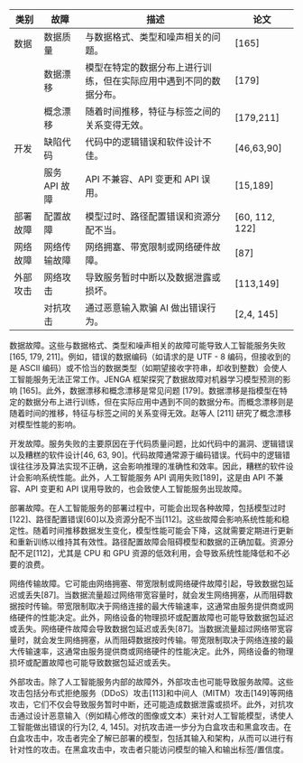 | 类别     | 故障          | 描述                                                               | 论文           |
| -------- | ------------- | ------------------------------------------------------------------ | -------------- |
| 数据     | 数据质量      | 与数据格式、类型和噪声相关的问题。                                 | [165]          |
|          | 数据漂移      | 模型在特定的数据分布上进行训练，但在实际应用中遇到不同的数据分布。 | [179]          |
|          | 概念漂移      | 随着时间推移，特征与标签之间的关系变得无效。                       | [179,211]      |
| 开发     | 缺陷代码      | 代码中的逻辑错误和软件设计不佳。                                   | [46,63,90]     |
|          | 服务 API 故障 | API 不兼容、API 变更和 API 误用。                                  | [15,189]       |
| 部署故障 | 配置故障      | 模型过时、路径配置错误和资源分配不当。                             | [60, 112, 122] |
| 网络故障 | 网络传输故障  | 网络拥塞、带宽限制或网络硬件故障。                                 | [87]           |
| 外部攻击 | 网络攻击      | 导致服务暂时中断以及数据泄露或损坏。                               | [113,149]      |
|          | 对抗攻击      | 通过恶意输入欺骗 AI 做出错误行为。                                 | [2,4, 145]     |

数据故障。这些与数据格式、类型和噪声相关的故障可能导致人工智能服务失败 [165, 179, 211]。例如，错误的数据编码（如请求的是 UTF - 8 编码，但接收到的是 ASCII 编码）或不恰当的数据类型（如期望接收字符串，却收到整数）会使人工智能服务无法正常工作。JENGA 框架探究了数据故障对机器学习模型预测的影响 [165]。此外，数据漂移和概念漂移是常见问题 [179]。数据漂移是指模型在特定的数据分布上进行训练，但在实际应用中遇到不同的数据分布。而概念漂移则是随着时间的推移，特征与标签之间的关系变得无效。赵等人 [211] 研究了概念漂移对模型性能的影响。

开发故障。服务失败的主要原因在于代码质量问题，比如代码中的漏洞、逻辑错误以及糟糕的软件设计[46, 63, 90]。代码故障通常源于编码错误。代码中的逻辑错误往往涉及算法实现不正确，这会影响推理的准确性和效率。因此，糟糕的软件设计会影响系统性能。此外，人工智能服务 API 调用失败[189]，这是由 API 不兼容、API 变更和 API 误用导致的，也会致使人工智能服务出现故障。

部署故障。在人工智能服务的部署过程中，可能会出现各种故障，包括模型过时[122]、路径配置错误[60]以及资源分配不当[112]。这些故障会影响系统性能和稳定性。随着时间推移数据发生变化，模型性能可能会下降，这就需要定期进行更新和重新训练以维持其有效性。路径配置故障会阻碍模型和数据的正确加载。资源分配不足[112]，尤其是 CPU 和 GPU 资源的低效利用，会导致系统性能降低和不必要的浪费。

网络传输故障。它可能由网络拥塞、带宽限制或网络硬件故障引起，导致数据包延迟或丢失[87]。当数据流量超过网络带宽容量时，就会发生网络拥塞，从而阻碍数据按时传输。带宽限制取决于网络连接的最大传输速率，这通常由服务提供商或网络硬件的性能决定。此外，网络设备的物理损坏或配置故障也可能导致数据包延迟或丢失。网络硬件故障会导致数据包延迟或丢失[87]。当数据流量超过网络带宽容量时，就会发生网络拥塞，从而阻碍数据按时传输。带宽限制取决于网络连接的最大传输速率，这通常由服务提供商或网络硬件的性能决定。此外，网络设备的物理损坏或配置故障也可能导致数据包延迟或丢失。

外部攻击。除了人工智能服务内部的故障外，外部攻击也可能导致服务故障。这些攻击包括分布式拒绝服务（DDoS）攻击[113]和中间人（MITM）攻击[149]等网络攻击，它们不仅会导致服务暂时中断，还可能造成数据泄露或损坏。此外，对抗攻击通过设计恶意输入（例如精心修改的图像或文本）来针对人工智能模型，诱使人工智能做出错误的行为[2, 4, 145]。对抗攻击进一步分为白盒攻击和黑盒攻击。在白盒攻击中，攻击者完全了解已部署的模型，包括其输入和架构，从而可以进行有针对性的攻击。在黑盒攻击中，攻击者只能访问模型的输入和输出标签/置信度。

